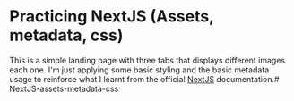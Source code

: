 # Practicing NextJS (Assets, metadata, css)

This is a simple landing page with three tabs that displays different images each one. I'm just applying some basic styling and the basic metadata usage to reinforce what I learnt from the official [NextJS](https://nextjs.org/learn/basics/assets-metadata-css) documentation.# NextJS-assets-metadata-css
